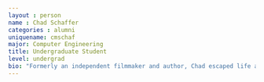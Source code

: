 ```yaml
---
layout : person
name : Chad Schaffer
categories : alumni
uniquename: cmschaf
major: Computer Engineering 
title: Undergraduate Student 
level: undergrad
bio: "Formerly an independent filmmaker and author, Chad escaped life as a starving artist to pursue a major in Computer Engineering at the University of Michigan.  Originally joining BIRDS Lab with a mandate to rework some tutorial manuals, he was drawn back for a directed study working with gaits for the fixed-leg, articulated-body, hexapedal robot known as The Mechapod; then drawn further into a research assistant position for the summer of 2015.  His interests run the gamut from the battle tactics of Ancient Rome to autonomous robotics."
---
```







